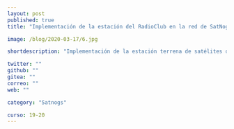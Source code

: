 ```yaml
---
layout: post
published: true
title: "Implementación de la estación del RadioClub en la red de SatNogs"

image: /blog/2020-03-17/6.jpg

shortdescription: "Implementación de la estación terrena de satélites del RadioClub E.I.T en la red de satnogs"

twitter: ""
github: ""
gitea: ""
correo: ""
web: ""

category: "Satnogs"

curso: 19-20
---
```

